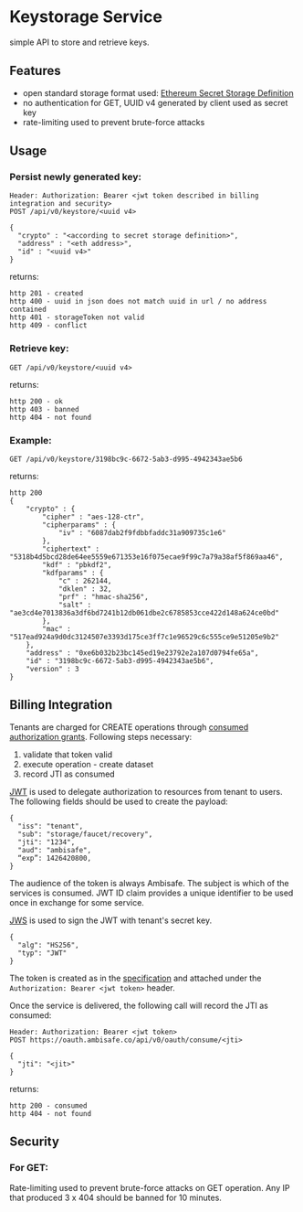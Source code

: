 # Keystorage Service

simple API to store and retrieve keys.

## Features

- open standard storage format used: [Ethereum Secret Storage Definition](https://github.com/ethereum/wiki/wiki/Web3-Secret-Storage-Definition)
- no authentication for GET, UUID v4 generated by client used as secret key
- rate-limiting used to prevent brute-force attacks

## Usage

### Persist newly generated key:
```
Header: Authorization: Bearer <jwt token described in billing integration and security>
POST /api/v0/keystore/<uuid v4>

{
  "crypto" : "<according to secret storage definition>",
  "address" : "<eth address>",
  "id" : "<uuid v4>"
}
```
returns:
```
http 201 - created
http 400 - uuid in json does not match uuid in url / no address contained
http 401 - storageToken not valid
http 409 - conflict
```

### Retrieve key:
```
GET /api/v0/keystore/<uuid v4>
```
returns:
```
http 200 - ok
http 403 - banned
http 404 - not found
```

### Example:
```
GET /api/v0/keystore/3198bc9c-6672-5ab3-d995-4942343ae5b6
```
returns:
```
http 200
{
    "crypto" : {
        "cipher" : "aes-128-ctr",
        "cipherparams" : {
            "iv" : "6087dab2f9fdbbfaddc31a909735c1e6"
        },
        "ciphertext" : "5318b4d5bcd28de64ee5559e671353e16f075ecae9f99c7a79a38af5f869aa46",
        "kdf" : "pbkdf2",
        "kdfparams" : {
            "c" : 262144,
            "dklen" : 32,
            "prf" : "hmac-sha256",
            "salt" : "ae3cd4e7013836a3df6bd7241b12db061dbe2c6785853cce422d148a624ce0bd"
        },
        "mac" : "517ead924a9d0dc3124507e3393d175ce3ff7c1e96529c6c555ce9e51205e9b2"
    },
    "address" : "0xe6b032b23bc145ed19e23792e2a107d0794fe65a",
    "id" : "3198bc9c-6672-5ab3-d995-4942343ae5b6",
    "version" : 3
}
```

## Billing Integration

Tenants are charged for CREATE operations through [consumed authorization grants](https://docs.google.com/drawings/d/1rmSLuh5T8pdokWLH7FOzO9In7pxTWI0Vca6NEfLbAUk). Following steps necessary:

1. validate that token valid
2. execute operation - create dataset
3. record JTI as consumed

[JWT](https://tools.ietf.org/html/draft-ietf-oauth-json-web-token-32) is used to delegate authorization to resources from tenant to users. The following fields should be used to create the payload:

```
{
  "iss": "tenant",
  "sub": "storage/faucet/recovery",
  "jti": "1234",
  "aud": "ambisafe",
  “exp”: 1426420800,
}
```
The audience of the token is always Ambisafe. The subject is which of the services is consumed. JWT ID claim provides a unique identifier to be used once in exchange for some service.

[JWS](https://tools.ietf.org/html/draft-ietf-jose-json-web-signature-41) is used to sign the JWT with tenant's secret key.

```
{
  "alg": "HS256",
  "typ": "JWT"
}
```
The token is created as in the [specification](https://jwt.io) and attached under the `Authorization: Bearer <jwt token>` header.

Once the service is delivered, the following call will record the JTI as consumed:

```
Header: Authorization: Bearer <jwt token>
POST https://oauth.ambisafe.co/api/v0/oauth/consume/<jti>

{
  "jti": "<jit>"
}
```
returns:
```
http 200 - consumed
http 404 - not found
```


## Security 


### For GET:

Rate-limiting used to prevent brute-force attacks on GET operation. Any IP that produced 3 x 404 should be banned for 10 minutes.
